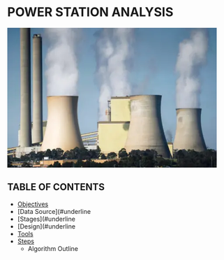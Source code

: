 # POWER STATION ANALYSIS
![Power Station](assets/images/Station_image.png)
## TABLE OF CONTENTS
- [Objectives](#underline)
- [Data Source](#underline
- [Stages](#underline
- [Design](#underline
- [Tools](#underline)
- [Steps](#underline)
  -  Algorithm Outline

